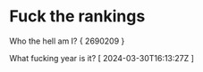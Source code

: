 # Fuck the rankings

Who the hell am I?
{ 2690209 }

What fucking year is it?
[ 2024-03-30T16:13:27Z ]
